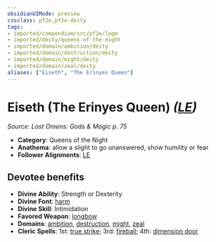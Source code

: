 ```yaml
---
obsidianUIMode: preview
cssclass: pf2e,pf2e-deity
tags:
- imported/compendium/src/pf2e/logm
- imported/deity/queens-of-the-night
- imported/domain/ambition/deity
- imported/domain/destruction/deity
- imported/domain/might/deity
- imported/domain/zeal/deity
aliases: ["Eiseth", "The Erinyes Queen"]
---
```

# Eiseth (The Erinyes Queen) *([LE](lawful-evil-b1.md))*  
*Source: Lost Omens: Gods & Magic p. 75*  

- **Category**: Queens of the Night
- **Anathema**: allow a slight to go unanswered, show humility or fear
- **Follower Alignments**: [LE](lawful-evil-b1.md)

## Devotee benefits

- **Divine Ability**: Strength or Dexterity
- **Divine Font**: [harm](../../spells/harm.md)
- **Divine Skill**: Intimidation
- **Favored Weapon**: [longbow](../../equipment/items/longbow.md)
- **Domains**: [ambition](../domains.md#Ambition), [destruction](../domains.md#Destruction), [might](../domains.md#Might), [zeal](../domains.md#Zeal)
- **Cleric Spells**: 1st: [true strike](../../spells/true-strike.md); 3rd: [fireball](../../spells/fireball.md); 4th: [dimension door](../../spells/dimension-door.md)